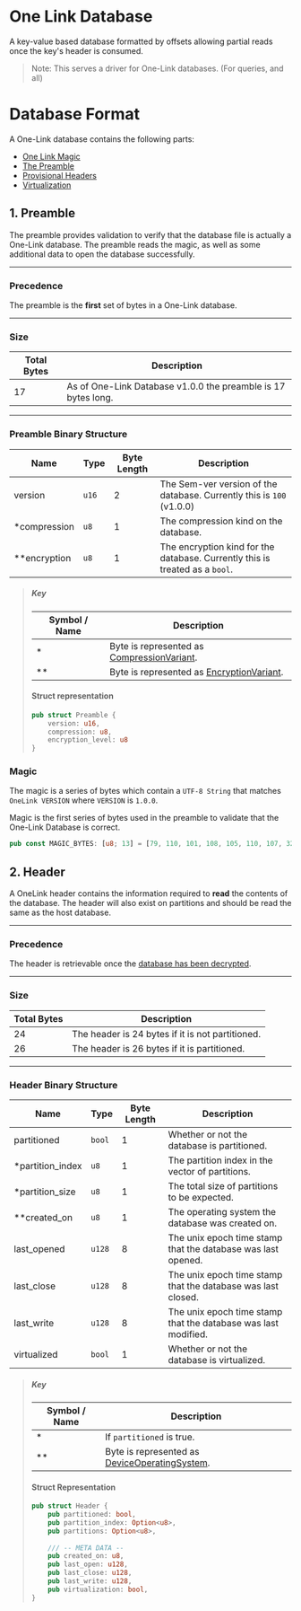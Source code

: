 # One Link Database
A key-value based database formatted by offsets allowing partial reads once the key's header is consumed.

> Note: This serves a driver for One-Link databases. (For queries, and all)

# Database Format

A One-Link database contains the following parts:

- [One Link Magic](#magic)
- [The Preamble](#preamble)
- [Provisional Headers](#header)
- [Virtualization](#virtualization)



## 1. Preamble

The preamble provides validation to verify that the database file is actually a One-Link database. The preamble reads the magic, as well as some additional data to open the database successfully.

---

### Precedence

The preamble is the **first** set of bytes in a One-Link database.

---

### Size

| Total Bytes | Description                                                  |
| ----------- | ------------------------------------------------------------ |
| 17          | As of One-Link Database v1.0.0 the preamble is 17 bytes long. |

---

### Preamble Binary Structure

| Name         | Type  | Byte Length | Description                                                  |
| ------------ | ----- | ----------- | ------------------------------------------------------------ |
| version      | `u16` | 2           | The Sem-ver version of the database. Currently this is `100` (v1.0.0) |
| *compression | `u8`  | 1           | The compression kind on the database.                        |
| **encryption | `u8`  | 1           | The encryption kind for the database. Currently this is treated as a `bool`. |

> ##### Key
>
> | Symbol / Name | Description                                                  |
> | ------------- | ------------------------------------------------------------ |
> | *             | Byte is represented as [CompressionVariant]().               |
> | **            | Byte is represented as [EncryptionVariant](#device-operating-system). |
>
> #### Struct representation
>
> ```rust
> pub struct Preamble {
>     version: u16,
>     compression: u8,
>     encryption_level: u8
> }
> ```

### Magic

The magic is a series of bytes which contain a `UTF-8 String` that matches `OneLink VERSION` where `VERSION` is `1.0.0`.

Magic is the first series of bytes used in the preamble to validate that the One-Link Database is correct.

```rust
pub const MAGIC_BYTES: [u8; 13] = [79, 110, 101, 108, 105, 110, 107, 32, 49, 46, 48, 46, 48];
```

## 



## 2. Header

A OneLink header contains the information required to **read** the contents of the database. The header will also exist on partitions and should be read the same as the host database.

---

### Precedence 

The header is retrievable once the [database has been decrypted]().

---

### Size

| Total Bytes | Description                                      |
| ----------- | ------------------------------------------------ |
| 24          | The header is 24 bytes if it is not partitioned. |
| 26          | The header is 26 bytes if it is partitioned.     |

---

### Header Binary Structure

| Name             | Type   | Byte Length | Description                                                  |
| ---------------- | ------ | ----------- | ------------------------------------------------------------ |
| partitioned      | `bool` | 1           | Whether or not the database is partitioned.                  |
| *partition_index | `u8`   | 1           | The partition index in the vector of partitions.             |
| *partition_size  | `u8`   | 1           | The total size of partitions to be expected.                 |
| **created_on     | `u8`   | 1           | The operating system the database was created on.            |
| last_opened      | `u128` | 8           | The unix epoch time stamp that the database was last opened. |
| last_close       | `u128` | 8           | The unix epoch time stamp that the database was last closed. |
| last_write       | `u128` | 8           | The unix epoch time stamp that the database was last modified. |
| virtualized      | `bool` | 1           | Whether or not the database is virtualized.                  |

> ##### Key
>
> | Symbol / Name | Description                                                  |
> | ------------- | ------------------------------------------------------------ |
> | *             | If `partitioned` is true.                                    |
> | **            | Byte is represented as [DeviceOperatingSystem](#device-operating-system). |
>
> #### Struct Representation
>
> ```rust
> pub struct Header {
>     pub partitioned: bool,
>     pub partition_index: Option<u8>,
>     pub partitions: Option<u8>,
>     
>     /// -- META DATA --
>     pub created_on: u8,
>     pub last_open: u128,
>     pub last_close: u128,
>     pub last_write: u128,
>     pub virtualization: bool,
> }
> ```



